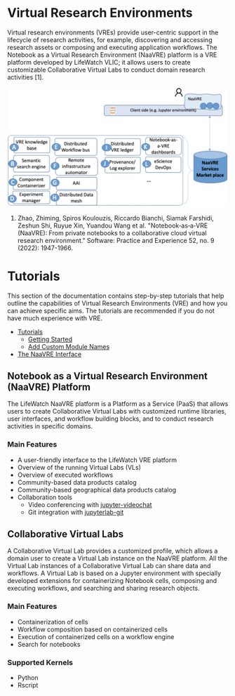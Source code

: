 # Virtual Research Environments

Virtual research environments (VREs) provide user-centric support in the lifecycle of research activities, for example, 
discovering and accessing research assets or composing and executing application workflows. The Notebook as a Virtual Research Environment (NaaVRE) platform is a VRE platform developed by LifeWatch VLIC; it allows users to create customizable Collaborative Virtual Labs to conduct domain research activities [1]. 

![Conceptual Architecture](images/Conceptual_Architecture.png)


1. Zhao, Zhiming, Spiros Koulouzis, Riccardo Bianchi, Siamak Farshidi, Zeshun Shi, Ruyue Xin, Yuandou Wang et al. "Notebook‐as‐a‐VRE (NaaVRE): From private notebooks to a collaborative cloud virtual research environment." Software: Practice and Experience 52, no. 9 (2022): 1947-1966.
# Tutorials

This section of the documentation contains step-by-step tutorials that help outline the capabilities of Virtual Research 
Environments (VRE) and how you can achieve specific aims. The tutorials are recommended if you do not have much 
experience with VRE.

* [Tutorials](tutorials/README.md)
  * [Getting Started](tutorials/README.md#getting-started)
  * [Add Custom Module Names](tutorials/README.md#add-custom-module-names)
* [The NaaVRE Interface](NaaVRE_Interface/README.md#the-naavre-interface)



## Notebook as a Virtual Research Environment (NaaVRE) Platform

The LifeWatch NaaVRE platform is a Platform as a Service (PaaS) that allows users to create Collaborative Virtual Labs with customized runtime libraries, user interfaces, and workflow building blocks, and to conduct research activities in specific domains.

### Main Features

* A user-friendly interface to the LifeWatch VRE platform
* Overview of the running Virtual Labs (VLs)
* Overview of executed workflows
* Community-based data products catalog
* Community-based geographical data products catalog
* Collaboration tools
  * Video conferencing with [jupyter-videochat](https://jupyter-videochat.readthedocs.io/en/latest/)
  * Git integration with [jupyterlab-git](https://pypi.org/project/jupyterlab-git/) 


## Collaborative Virtual Labs

A Collaborative Virtual Lab provides a customized profile, which allows a domain user to create a Virtual Lab instance on the NaaVRE platform. All the Virtual Lab instances of a Collaborative Virtual Lab can share data and workflows. A Virtual Lab is based on a Jupyter environment with specially developed extensions for containerizing Notebook cells, composing and executing workflows, and searching and sharing research objects.   

### Main Features
* Containerization of cells 
* Workflow composition based on containerized cells
* Execution of containerized cells on a workflow engine
* Search for notebooks

### Supported Kernels
* Python 
* Rscript 

